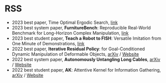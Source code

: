 # 
# RSS
- 2023 best paper, Time Optimal Ergodic Search, [link](https://roboticsconference.org/2023/program/papers/082/)
- 2023 best system paper, **FurnitureBench**: Reproducible Real-World Benchmark for Long-Horizon Complex Manipulation, [link](https://roboticsconference.org/2023/program/papers/041/)
- 2023 best student paper, **Teach a Robot to FISH**: Versatile Imitation from One Minute of Demonstrations, [link](https://roboticsconference.org/2023/program/papers/009/)
- 2022 best paper, **Iterative Residual Policy**: for Goal-Conditioned Dynamic Manipulation of Deformable Objects, [arXiv](https://arxiv.org/abs/2203.00663) / [Website](https://irp.cs.columbia.edu/)
- 2022 best system paper, **Autonomously Untangling Long Cables**, [arXiv](https://arxiv.org/abs/2207.07813) / [Website](https://sites.google.com/view/rss-2022-untangling/home)
- 2022 best student paper, **AK**: Attentive Kernel for Information Gathering, [arXiv](https://arxiv.org/abs/2205.06426) / [Website](https://wchen-robotics.com/attentive_kernels/)
